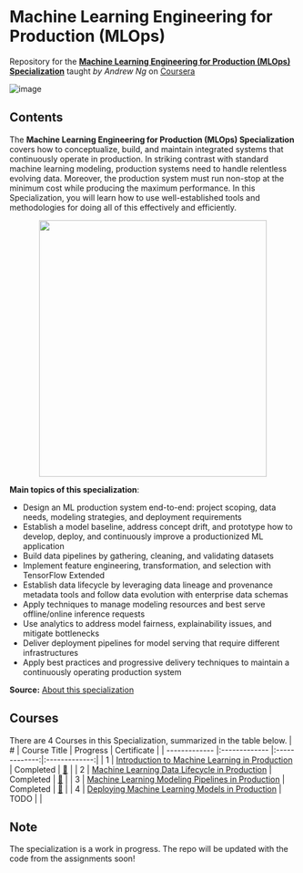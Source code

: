 # Machine Learning Engineering for Production (MLOps)
Repository for the [**Machine Learning Engineering for Production (MLOps) Specialization**](https://www.coursera.org/specializations/machine-learning-engineering-for-production-mlops) taught *by Andrew Ng* on [Coursera](https://www.coursera.org/)

![image](https://user-images.githubusercontent.com/8168416/160711484-31b450d9-d93c-4fb4-9f86-441a952d28e2.png)

## Contents
The **Machine Learning Engineering for Production (MLOps) Specialization** covers how to conceptualize, build, and maintain integrated systems that continuously operate in production. In striking contrast with standard machine learning modeling, production systems need to handle relentless evolving data. Moreover, the production system must run non-stop at the minimum cost while producing the maximum performance. In this Specialization, you will learn how to use well-established tools and methodologies for doing all of this effectively and efficiently.

<p align="center">
<img width="400" height="450" src=https://user-images.githubusercontent.com/8168416/160711110-614c8847-fac8-46e8-a9d5-b26b495e7d36.png>
</p>

**Main topics of this specialization**:
- Design an ML production system end-to-end: project scoping, data needs, modeling strategies, and deployment requirements
- Establish a model baseline, address concept drift, and prototype how to develop, deploy, and continuously improve a productionized ML application
- Build data pipelines by gathering, cleaning, and validating datasets
- Implement feature engineering, transformation, and selection with TensorFlow Extended
- Establish data lifecycle by leveraging data lineage and provenance metadata tools and follow data evolution with enterprise data schemas
- Apply techniques to manage modeling resources and best serve offline/online inference requests
- Use analytics to address model fairness, explainability issues, and mitigate bottlenecks
- Deliver deployment pipelines for model serving that require different infrastructures
- Apply best practices and progressive delivery techniques to maintain a continuously operating production system


**Source:** [About this specialization](https://www.coursera.org/specializations/machine-learning-engineering-for-production-mlops)

## Courses
There are 4 Courses in this Specialization, summarized in the table below.
| # | Course Title | Progress | Certificate |
| ------------- |:------------- |:-------------:|:-------------:|
| 1  | [Introduction to Machine Learning in Production](https://www.coursera.org/learn/introduction-to-machine-learning-in-production?specialization=machine-learning-engineering-for-production-mlops) | Completed | [:link:](https://www.coursera.org/account/accomplishments/certificate/RMLFKH4CJZM4) |
| 2  | [Machine Learning Data Lifecycle in Production](https://www.coursera.org/learn/machine-learning-data-lifecycle-in-production?specialization=machine-learning-engineering-for-production-mlops) | Completed | [🔗](https://www.coursera.org/account/accomplishments/certificate/JN6QE69NVB3S) |
| 3  | [Machine Learning Modeling Pipelines in Production](https://www.coursera.org/learn/machine-learning-modeling-pipelines-in-production?specialization=machine-learning-engineering-for-production-mlops) | Completed | [:link:](https://www.coursera.org/account/accomplishments/certificate/RAW3WGFASFYQ) |
| 4  | [Deploying Machine Learning Models in Production](https://www.coursera.org/learn/deploying-machine-learning-models-in-production?specialization=machine-learning-engineering-for-production-mlops)  | TODO | |

## Note
The specialization is a work in progress. The repo will be updated with the code from the assignments soon!
